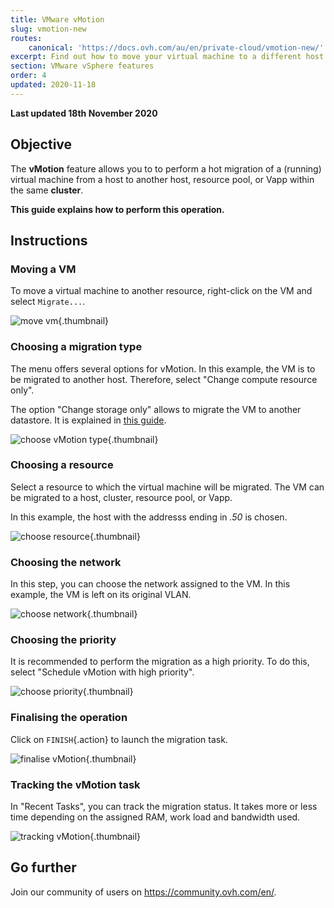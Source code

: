 ```yaml
---
title: VMware vMotion
slug: vmotion-new
routes:
    canonical: 'https://docs.ovh.com/au/en/private-cloud/vmotion-new/'
excerpt: Find out how to move your virtual machine to a different host (hot migration)
section: VMware vSphere features
order: 4
updated: 2020-11-18
---
```


**Last updated 18th November 2020**

## Objective

The **vMotion** feature allows you to to perform a hot migration of a (running) virtual machine from a host to another host, resource pool, or Vapp within the same **cluster**.

**This guide explains how to perform this operation.**

## Instructions

### Moving a VM

To move a virtual machine to another resource, right-click on the VM and select `Migrate...`.

![move vm](images/Vmotion1.png){.thumbnail}

### Choosing a migration type

The menu offers several options for vMotion. In this example, the VM is to be migrated to another host. Therefore, select "Change compute resource only".

The option "Change storage only" allows to migrate the VM to another datastore. It is explained in [this guide](../vmware_storage_vmotion/).

![choose vMotion type](images/Vmotion2.png){.thumbnail}

### Choosing a resource

Select a resource to which the virtual machine will be migrated. The VM can be migrated to a host, cluster, resource pool, or Vapp.

In this example, the host with the addresss ending in *.50* is chosen.

![choose resource](images/Vmotion3.png){.thumbnail}

### Choosing the network

In this step, you can choose the network assigned to the VM. In this example, the VM is left on its original VLAN.

![choose network](images/Vmotion4.png){.thumbnail}

### Choosing the priority

It is recommended to perform the migration as a high priority. To do this, select "Schedule vMotion with high priority".

![choose priority](images/Vmotion5.png){.thumbnail}

### Finalising the operation

Click on `FINISH`{.action} to launch the migration task.

![finalise vMotion](images/Vmotion6.png){.thumbnail}

### Tracking the vMotion task

In "Recent Tasks", you can track the migration status. It takes more or less time depending on the assigned RAM, work load and bandwidth used.

![tracking vMotion](images/Vmotion7.png){.thumbnail}

## Go further

Join our community of users on <https://community.ovh.com/en/>.
